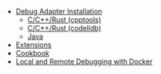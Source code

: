- [Debug Adapter Installation](https://github.com/mfussenegger/nvim-dap/wiki/Debug-Adapter-installation)
  - [C/C++/Rust (cpptools)](https://github.com/mfussenegger/nvim-dap/wiki/C-C---Rust-(gdb-via--vscode-cpptools))
  - [C/C++/Rust (codelldb)](https://github.com/mfussenegger/nvim-dap/wiki/C-C---Rust-(via--codelldb))
  - [Java](https://github.com/mfussenegger/nvim-dap/wiki/Java)
- [Extensions](https://github.com/mfussenegger/nvim-dap/wiki/Extensions)
- [Cookbook](https://github.com/mfussenegger/nvim-dap/wiki/Cookbook)
- [Local and Remote Debugging with Docker](https://github.com/mfussenegger/nvim-dap/wiki/Local-and-Remote-Debugging-with-Docker)
